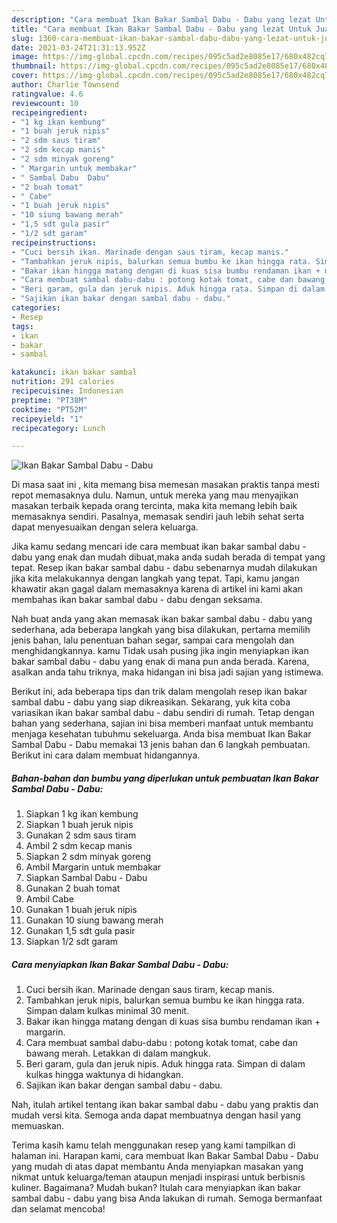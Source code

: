 ```yaml
---
description: "Cara membuat Ikan Bakar Sambal Dabu - Dabu yang lezat Untuk Jualan"
title: "Cara membuat Ikan Bakar Sambal Dabu - Dabu yang lezat Untuk Jualan"
slug: 1360-cara-membuat-ikan-bakar-sambal-dabu-dabu-yang-lezat-untuk-jualan
date: 2021-03-24T21:31:13.952Z
image: https://img-global.cpcdn.com/recipes/095c5ad2e8085e17/680x482cq70/ikan-bakar-sambal-dabu-dabu-foto-resep-utama.jpg
thumbnail: https://img-global.cpcdn.com/recipes/095c5ad2e8085e17/680x482cq70/ikan-bakar-sambal-dabu-dabu-foto-resep-utama.jpg
cover: https://img-global.cpcdn.com/recipes/095c5ad2e8085e17/680x482cq70/ikan-bakar-sambal-dabu-dabu-foto-resep-utama.jpg
author: Charlie Townsend
ratingvalue: 4.6
reviewcount: 10
recipeingredient:
- "1 kg ikan kembung"
- "1 buah jeruk nipis"
- "2 sdm saus tiram"
- "2 sdm kecap manis"
- "2 sdm minyak goreng"
- " Margarin untuk membakar"
- " Sambal Dabu  Dabu"
- "2 buah tomat"
- " Cabe"
- "1 buah jeruk nipis"
- "10 siung bawang merah"
- "1,5 sdt gula pasir"
- "1/2 sdt garam"
recipeinstructions:
- "Cuci bersih ikan. Marinade dengan saus tiram, kecap manis."
- "Tambahkan jeruk nipis, balurkan semua bumbu ke ikan hingga rata. Simpan dalam kulkas minimal 30 menit."
- "Bakar ikan hingga matang dengan di kuas sisa bumbu rendaman ikan + margarin."
- "Cara membuat sambal dabu-dabu : potong kotak tomat, cabe dan bawang merah. Letakkan di dalam mangkuk."
- "Beri garam, gula dan jeruk nipis. Aduk hingga rata. Simpan di dalam kulkas hingga waktunya di hidangkan."
- "Sajikan ikan bakar dengan sambal dabu - dabu."
categories:
- Resep
tags:
- ikan
- bakar
- sambal

katakunci: ikan bakar sambal 
nutrition: 291 calories
recipecuisine: Indonesian
preptime: "PT38M"
cooktime: "PT52M"
recipeyield: "1"
recipecategory: Lunch

---
```



![Ikan Bakar Sambal Dabu - Dabu](https://img-global.cpcdn.com/recipes/095c5ad2e8085e17/680x482cq70/ikan-bakar-sambal-dabu-dabu-foto-resep-utama.jpg)

Di masa  saat ini , kita memang bisa memesan masakan praktis tanpa mesti repot memasaknya dulu. Namun, untuk mereka yang mau menyajikan masakan terbaik kepada orang tercinta, maka kita memang lebih baik memasaknya sendiri. Pasalnya, memasak sendiri jauh lebih sehat serta dapat menyesuaikan dengan selera keluarga.

Jika kamu sedang mencari ide cara membuat ikan bakar sambal dabu - dabu yang enak dan mudah dibuat,maka anda sudah berada di tempat yang tepat. Resep ikan bakar sambal dabu - dabu  sebenarnya mudah dilakukan jika kita melakukannya dengan langkah yang tepat. Tapi, kamu jangan khawatir akan gagal dalam memasaknya 
karena di artikel ini kami akan membahas ikan bakar sambal dabu - dabu dengan seksama.  



Nah buat anda yang akan memasak ikan bakar sambal dabu - dabu yang sederhana, ada beberapa langkah yang bisa dilakukan, pertama memilih jenis bahan, lalu penentuan bahan segar, sampai cara mengolah dan menghidangkannya. kamu Tidak usah pusing jika ingin menyiapkan ikan bakar sambal dabu - dabu yang enak di mana pun anda berada. Karena, asalkan anda  tahu triknya, maka hidangan ini bisa jadi sajian yang istimewa.

Berikut ini, ada beberapa tips dan trik dalam mengolah resep ikan bakar sambal dabu - dabu yang siap dikreasikan. Sekarang, yuk kita coba variasikan ikan bakar sambal dabu - dabu sendiri di rumah. Tetap dengan bahan yang sederhana, sajian ini bisa memberi manfaat untuk membantu menjaga kesehatan tubuhmu sekeluarga. Anda bisa membuat Ikan Bakar Sambal Dabu - Dabu memakai 13 jenis bahan dan 6 langkah pembuatan. Berikut ini cara dalam membuat hidangannya.

<!--inarticleads1-->

##### Bahan-bahan dan bumbu yang diperlukan untuk pembuatan Ikan Bakar Sambal Dabu - Dabu:

1. Siapkan 1 kg ikan kembung
1. Siapkan 1 buah jeruk nipis
1. Gunakan 2 sdm saus tiram
1. Ambil 2 sdm kecap manis
1. Siapkan 2 sdm minyak goreng
1. Ambil  Margarin untuk membakar
1. Siapkan  Sambal Dabu - Dabu
1. Gunakan 2 buah tomat
1. Ambil  Cabe
1. Gunakan 1 buah jeruk nipis
1. Gunakan 10 siung bawang merah
1. Gunakan 1,5 sdt gula pasir
1. Siapkan 1/2 sdt garam




<!--inarticleads2-->

##### Cara menyiapkan Ikan Bakar Sambal Dabu - Dabu:

1. Cuci bersih ikan. Marinade dengan saus tiram, kecap manis.
1. Tambahkan jeruk nipis, balurkan semua bumbu ke ikan hingga rata. Simpan dalam kulkas minimal 30 menit.
1. Bakar ikan hingga matang dengan di kuas sisa bumbu rendaman ikan + margarin.
1. Cara membuat sambal dabu-dabu : potong kotak tomat, cabe dan bawang merah. Letakkan di dalam mangkuk.
1. Beri garam, gula dan jeruk nipis. Aduk hingga rata. Simpan di dalam kulkas hingga waktunya di hidangkan.
1. Sajikan ikan bakar dengan sambal dabu - dabu.




Nah, itulah artikel tentang  ikan bakar sambal dabu - dabu  yang praktis dan mudah versi kita. Semoga anda dapat membuatnya dengan hasil yang memuaskan. 

Terima kasih kamu telah menggunakan resep yang kami tampilkan di halaman ini. Harapan kami, cara membuat  Ikan Bakar Sambal Dabu - Dabu yang mudah di atas dapat membantu Anda menyiapkan masakan yang nikmat untuk keluarga/teman ataupun menjadi inspirasi untuk berbisnis kuliner. Bagaimana? Mudah bukan? Itulah cara menyiapkan ikan bakar sambal dabu - dabu yang bisa Anda lakukan di rumah. Semoga bermanfaat dan selamat mencoba!


